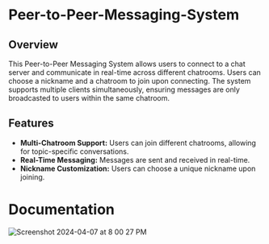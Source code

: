 # Peer-to-Peer-Messaging-System

## Overview

This Peer-to-Peer Messaging System allows users to connect to a chat server and communicate in real-time across different chatrooms. Users can choose a nickname and a chatroom to join upon connecting. The system supports multiple clients simultaneously, ensuring messages are only broadcasted to users within the same chatroom.

## Features

- **Multi-Chatroom Support:** Users can join different chatrooms, allowing for topic-specific conversations.
- **Real-Time Messaging:** Messages are sent and received in real-time.
- **Nickname Customization:** Users can choose a unique nickname upon joining.

# Documentation
![Screenshot 2024-04-07 at 8 00 27 PM](https://github.com/JacobisEpic/Peer-to-Peer-Messaging-System/assets/108195485/dd968123-962e-4796-9201-81f7d68197d2)
